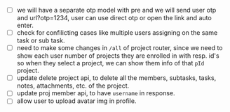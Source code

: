 - [ ] we will have a separate otp model with pre and we will send user otp and url?otp=1234, user can use direct otp or open the link and auto enter.
- [ ] check for confilicting cases like multiple users assigning on the same task or sub task.
- [ ] need to make some changes in `/all` of project router, since we need to show each user number of projects they are enrolled in with resp. id's so when they select a project, we can show them info of that `pId` project.
- [ ] update delete project api, to delete all the members, subtasks, tasks, notes, attachments, etc. of the project.
- [ ] update proj member api, to have `username` in response.
- [ ] allow user to upload avatar img in profile.
